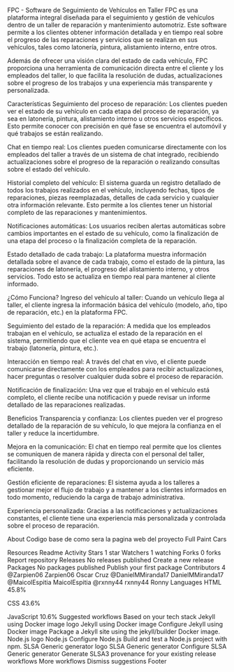 FPC - Software de Seguimiento de Vehículos en Taller
FPC es una plataforma integral diseñada para el seguimiento y gestión de vehículos dentro de un taller de reparación y mantenimiento automotriz. Este software permite a los clientes obtener información detallada y en tiempo real sobre el progreso de las reparaciones y servicios que se realizan en sus vehículos, tales como latonería, pintura, alistamiento interno, entre otros.

Además de ofrecer una visión clara del estado de cada vehículo, FPC proporciona una herramienta de comunicación directa entre el cliente y los empleados del taller, lo que facilita la resolución de dudas, actualizaciones sobre el progreso de los trabajos y una experiencia más transparente y personalizada.

Características
Seguimiento del proceso de reparación: Los clientes pueden ver el estado de su vehículo en cada etapa del proceso de reparación, ya sea en latonería, pintura, alistamiento interno u otros servicios específicos. Esto permite conocer con precisión en qué fase se encuentra el automóvil y qué trabajos se están realizando.

Chat en tiempo real: Los clientes pueden comunicarse directamente con los empleados del taller a través de un sistema de chat integrado, recibiendo actualizaciones sobre el progreso de la reparación o realizando consultas sobre el estado del vehículo.

Historial completo del vehículo: El sistema guarda un registro detallado de todos los trabajos realizados en el vehículo, incluyendo fechas, tipos de reparaciones, piezas reemplazadas, detalles de cada servicio y cualquier otra información relevante. Esto permite a los clientes tener un historial completo de las reparaciones y mantenimientos.

Notificaciones automáticas: Los usuarios reciben alertas automáticas sobre cambios importantes en el estado de su vehículo, como la finalización de una etapa del proceso o la finalización completa de la reparación.

Estado detallado de cada trabajo: La plataforma muestra información detallada sobre el avance de cada trabajo, como el estado de la pintura, las reparaciones de latonería, el progreso del alistamiento interno, y otros servicios. Todo esto se actualiza en tiempo real para mantener al cliente informado.

¿Cómo Funciona?
Ingreso del vehículo al taller: Cuando un vehículo llega al taller, el cliente ingresa la información básica del vehículo (modelo, año, tipo de reparación, etc.) en la plataforma FPC.

Seguimiento del estado de la reparación: A medida que los empleados trabajan en el vehículo, se actualiza el estado de la reparación en el sistema, permitiendo que el cliente vea en qué etapa se encuentra el trabajo (latonería, pintura, etc.).

Interacción en tiempo real: A través del chat en vivo, el cliente puede comunicarse directamente con los empleados para recibir actualizaciones, hacer preguntas o resolver cualquier duda sobre el proceso de reparación.

Notificación de finalización: Una vez que el trabajo en el vehículo está completo, el cliente recibe una notificación y puede revisar un informe detallado de las reparaciones realizadas.

Beneficios
Transparencia y confianza: Los clientes pueden ver el progreso detallado de la reparación de su vehículo, lo que mejora la confianza en el taller y reduce la incertidumbre.

Mejora en la comunicación: El chat en tiempo real permite que los clientes se comuniquen de manera rápida y directa con el personal del taller, facilitando la resolución de dudas y proporcionando un servicio más eficiente.

Gestión eficiente de reparaciones: El sistema ayuda a los talleres a gestionar mejor el flujo de trabajo y a mantener a los clientes informados en todo momento, reduciendo la carga de trabajo administrativa.

Experiencia personalizada: Gracias a las notificaciones y actualizaciones constantes, el cliente tiene una experiencia más personalizada y controlada sobre el proceso de reparación.

About
Codigo base de como sera la pagina web del proyecto Full Paint Cars

Resources
 Readme
 Activity
Stars
 1 star
Watchers
 1 watching
Forks
 0 forks
Report repository
Releases
No releases published
Create a new release
Packages
No packages published
Publish your first package
Contributors
4
@Zarpien06
Zarpien06 Oscar Cruz
@DanielMMiranda17
DanielMMiranda17
@MaicolEspitia
MaicolEspitia
@rxnny44
rxnny44 Ronny
Languages
HTML
45.8%
 
CSS
43.6%
 
JavaScript
10.6%
Suggested workflows
Based on your tech stack
Jekyll using Docker image logo
Jekyll using Docker image
Configure Jekyll using Docker image
Package a Jekyll site using the jekyll/builder Docker image.
Node.js logo
Node.js
Configure Node.js
Build and test a Node.js project with npm.
SLSA Generic generator logo
SLSA Generic generator
Configure SLSA Generic generator
Generate SLSA3 provenance for your existing release workflows
More workflows
Dismiss suggestions
Footer
